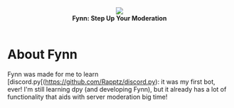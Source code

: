 <div align="center">
  <img src="https://user-images.githubusercontent.com/107202816/213441060-84a18265-8148-45b9-9081-2f0df12272e6.png" align="center">
  <br>
  <strong>Fynn: Step Up Your Moderation</strong>
  <br>
  <br>
</div>

# About Fynn

Fynn was made for me to learn [discord.py[(https://github.com/Rapptz/discord.py): it was my first bot, ever! I'm still learning dpy (and developing Fynn), but it already has a lot of functionality that aids with server moderation big time!


